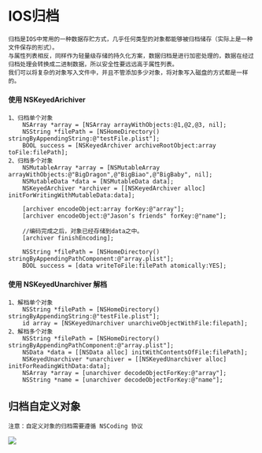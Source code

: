 # IOS归档

    归档是IOS中常用的一种数据存贮方式，几乎任何类型的对象都能够被归档储存（实际上是一种文件保存的形式）。
    与属性列表相反，同样作为轻量级存储的持久化方案，数据归档是进行加密处理的，数据在经过归档处理会转换成二进制数据，所以安全性要远远高于属性列表。
    我们可以将复杂的对象写入文件中，并且不管添加多少对象，将对象写入磁盘的方式都是一样的。

#### 使用 NSKeyedArichiver 

    1、归档单个对象
        NSArray *array = [NSArray arrayWithObjects:@1,@2,@3, nil];
        NSString *filePath = [NSHomeDirectory() stringByAppendingString:@"testFile.plist"];    
        BOOL success = [NSKeyedArchiver archiveRootObject:array toFile:filePath];
    2、归档多个对象
        NSMutableArray *array = [NSMutableArray arrayWithObjects:@"BigDragon",@"BigBiao",@"BigBaby", nil];
        NSMutableData *data = [NSMutableData data];
        NSKeyedArchiver *archiver = [[NSKeyedArchiver alloc] initForWritingWithMutableData:data];

        [archiver encodeObject:array forKey:@"array"];
        [archiver encodeObject:@"Jason‘s friends" forKey:@"name"];
        
        //编码完成之后，对象已经存储到data之中。
        [archiver finishEncoding];
        
        NSString *filePath = [NSHomeDirectory() stringByAppendingPathComponent:@"array.plist"];
        BOOL success = [data writeToFile:filePath atomically:YES];

#### 使用 NSKeyedUnarchiver 解档

    1、解档单个对象
        NSString *filePath = [NSHomeDirectory() stringByAppendingString:@"testFile.plist"];
        id array = [NSKeyedUnarchiver unarchiveObjectWithFile:filepath];
    2、解档多个对象
        NSString *filePath = [NSHomeDirectory() stringByAppendingPathComponent:@"array.plist"];
        NSData *data = [[NSData alloc] initWithContentsOfFile:filePath];
        NSKeyedUnarchiver *unarchiver = [[NSKeyedUnarchiver alloc] initForReadingWithData:data];
        NSArray *array = [unarchiver decodeObjectForKey:@"array"];
        NSString *name = [unarchiver decodeObjectForKey:@"name"];


## 归档自定义对象

    注意：自定义对象的归档需要遵循 NSCoding 协议
![](https://github.com/zhanghouqi/DevelopDocuments/blob/master/Images/归档图.png)
